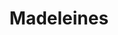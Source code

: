 ---
layout: recette
categories: [recettes]
hidden: true
lang: fr
title: Madeleines
type: sucre
pour: pour 24 madeleines
ingredients: 
  - nom: oeufs 
    qte: 2
  - nom: farine
    qte: 150
    unite: gr
  - nom: beurre
    qte: 125
    unite: gr
  - nom: sucre
    qte: 150
    unite: gr
  - nom: levure chimique
    qte: 5
    unite: gr
  - nom: miel
    qte: 1
    unite: cuillère à café
  - nom: zestes de citron
preconditions:
  - Le beurre et les oeufs doivent être à température ambiante
etapes:
  - label: Préparation
    details:
      - Beurrer généreusement le moule
      - Mélanger les oeufs et le sucre au fouet (sans insister)
      - Tamiser la farine et la levure chimique au dessus du mélange
      - Mélanger à la spatule silicone (sans insister)
      - Ajouter le beurre pommade
      - Ajouter le miel et le zeste de citron
      - Mélanger 
      - Verser la pâte dans le moule (remplir chaque madeleine à trois quarts en partant de la partie basse de la madeleine)
materiel:
  - moule à madeleines
cuisson: 
  - Préchauffer le four à 280°C
  - Mettre les madeleines au congélateur 15 minutes
  - Éteindre le four
  - Mettre les madeleines dans le four éteint pendant 6 minutes
  - Rallumer le four à 180°C
  - Laisser les madeleines pendant 5 minutes
  - Sortir les madeleines et les démouler à moitié (les laisser reposer sur le côté)
notes:
  - La différence de température à la cuisson va aider les madeleines à bien gonfler afin d'obtenir une belle bosse
  - Bien surveiller la cuisson, ça dépendra beaucoup du four
---